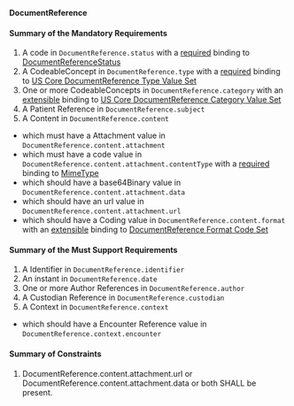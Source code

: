 **DocumentReference**

#### Summary of the Mandatory Requirements
1.  A  code  in `DocumentReference.status`
with a [required](http://hl7.org/fhir/R4/terminologies.html#required)
 binding to [DocumentReferenceStatus](http://hl7.org/fhir/ValueSet/document-reference-status)
1.  A  CodeableConcept  in `DocumentReference.type`
with a [required](http://hl7.org/fhir/R4/terminologies.html#required)
 binding to [US Core DocumentReference Type Value Set](ValueSet-us-core-documentreference-type.html)
1. One or more  CodeableConcepts  in `DocumentReference.category`
with an [extensible](http://hl7.org/fhir/R4/terminologies.html#extensible)
 binding to [US Core DocumentReference Category Value Set](ValueSet-us-core-documentreference-category.html)
1.  A Patient Reference  in `DocumentReference.subject`
1.  A  Content  in `DocumentReference.content`
   - which must have a  Attachment value  in `DocumentReference.content.attachment`
   - which must have a  code value  in `DocumentReference.content.attachment.contentType`
with a [required](http://hl7.org/fhir/R4/terminologies.html#required)
 binding to [MimeType](http://hl7.org/fhir/ValueSet/mimetypes|4.0.0)
   - which should have a  base64Binary value  in `DocumentReference.content.attachment.data`
   - which should have an  url value  in `DocumentReference.content.attachment.url`
   - which should have a  Coding value  in `DocumentReference.content.format`
with an [extensible](http://hl7.org/fhir/R4/terminologies.html#extensible)
 binding to [DocumentReference Format Code Set](http://hl7.org/fhir/ValueSet/formatcodes)

#### Summary of the Must Support Requirements
1.  A  Identifier  in `DocumentReference.identifier`
1.  An  instant  in `DocumentReference.date`
1. One or more Author References  in `DocumentReference.author`
1.  A Custodian Reference  in `DocumentReference.custodian`
1.  A  Context  in `DocumentReference.context`
   - which should have a Encounter Reference value  in `DocumentReference.context.encounter`

#### Summary of Constraints
1. DocumentReference.content.attachment.url or  DocumentReference.content.attachment.data or both SHALL be present.